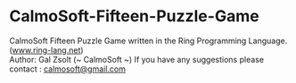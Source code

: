 # CalmoSoft-Fifteen-Puzzle-Game
CalmoSoft Fifteen Puzzle Game written in the Ring Programming Language. (www.ring-lang.net)
<br>Author: Gal Zsolt (~ CalmoSoft ~)
If you have any suggestions please contact : calmosoft@gmail.com

